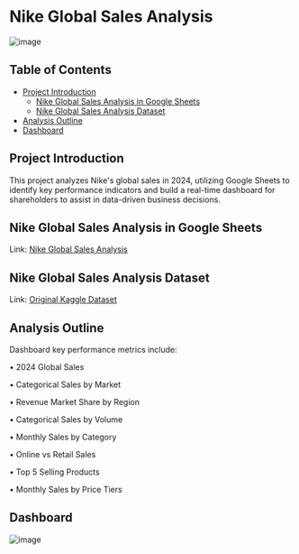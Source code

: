 # Nike Global Sales Analysis

![image](https://github.com/user-attachments/assets/55a681d3-5bdb-477a-a2fc-3dee2bc4969f)


## Table of Contents

- [Project Introduction](#project-introduction)
    - [Nike Global Sales Analysis in Google Sheets](#nike-global-sales-analysis-in-google-sheets)
    - [Nike Global Sales Analysis Dataset](#nike-global-sales-analysis-dataset)
- [Analysis Outline](#analysis-outline)
- [Dashboard](#dashboard)

## Project Introduction

This project analyzes Nike's global sales in 2024, utilizing Google Sheets to identify key performance indicators and build a real-time dashboard for shareholders to assist in data-driven business decisions. 

## Nike Global Sales Analysis in Google Sheets 

Link: [Nike Global Sales Analysis](https://docs.google.com/spreadsheets/d/1jyjGM5so5nkSOfy4nIrgU_kqcJxUgST2sn0BhdglUOU/edit?usp=sharing)

## Nike Global Sales Analysis Dataset

Link: [Original Kaggle Dataset](https://www.kaggle.com/datasets/ayushcx/nike-global-sales-data-2024)


## Analysis Outline

Dashboard key performance metrics include:

•	2024 Global Sales

•	Categorical Sales by Market

•	Revenue Market Share by Region

•	Categorical Sales by Volume

•	Monthly Sales by Category

•	Online vs Retail Sales

•	Top 5 Selling Products

•	Monthly Sales by Price Tiers


## Dashboard

![image](https://github.com/user-attachments/assets/e0d9fe7e-25c8-4e00-9ad8-b0b90dd2e69e)
